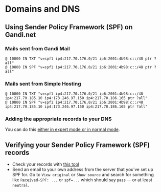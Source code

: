 # Domains and DNS

## Using Sender Policy Framework (SPF) on Gandi.net

### Mails sent from Gandi Mail

```
@ 10800 IN TXT "v=spf1 ip4:217.70.176.0/21 ip6:2001:4b98:c::/48 ptr ?all"
@ 10800 IN SPF "v=spf1 ip4:217.70.176.0/21 ip6:2001:4b98:c::/48 ptr ?all"
```

### Mails sent from Simple Hosting

```
@ 10800 IN TXT "v=spf1 ip4:217.70.176.0/21 ip6:2001:4b98:c::/48 ip4:217.70.185.10 ip4:173.246.97.150 ip4:217.70.186.165 ptr ?all"
@ 10800 IN SPF "v=spf1 ip4:217.70.176.0/21 ip6:2001:4b98:c::/48 ip4:217.70.185.10 ip4:173.246.97.150 ip4:217.70.186.165 ptr ?all"
```

### Adding the appropriate records to your DNS

You can do this [either in expert mode or in normal mode](http://wiki.gandi.net/en/dns/zone/spf-record).

## Verifying your Sender Policy Framework (SPF) records

 * Check your records with [this tool](http://www.kitterman.com/spf/validate.html)
 * Send an email to your own address from the server that you've set up SPF for. Go to `View original` or `Show source` and search for something like `Received-SPF: ...` or `spf=...` which should say `pass` -- or at least `neutral`.
